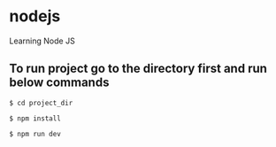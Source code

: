 # nodejs
Learning Node JS

## To run project go to the directory first and run below commands

`$ cd project_dir `

`$ npm install`

`$ npm run dev`